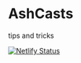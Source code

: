 # AshCasts

tips and tricks

[![Netlify Status](https://api.netlify.com/api/v1/badges/5caed328-f45a-44a0-a244-90fdfec7116d/deploy-status)](https://app.netlify.com/sites/ashcasts/deploys)
